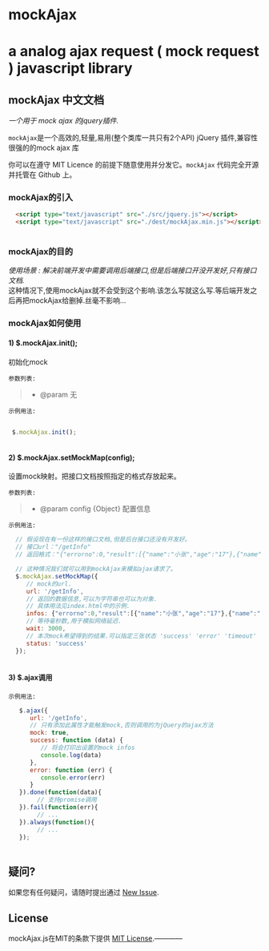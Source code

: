 # mockAjax
a analog ajax request ( mock request ) javascript library
===

## mockAjax 中文文档
*一个用于 mock ajax 的jquery插件.*


`mockAjax`是一个高效的,轻量,易用(整个类库一共只有2个API) jQuery 插件,兼容性很强的的mock ajax 库<br>

你可以在遵守 MIT Licence 的前提下随意使用并分发它。`mockAjax` 代码完全开源并托管在 Github 上。

### mockAjax的引入
```html
  <script type="text/javascript" src="./src/jquery.js"></script>
  <script type="text/javascript" src="./dest/mockAjax.min.js"></script>
    
```

### mockAjax的目的
*使用场景 : 解决前端开发中需要调用后端接口,但是后端接口开没开发好,只有接口文档.<br>*
这种情况下,使用mockAjax就不会受到这个影响.该怎么写就这么写.等后端开发之后再把mockAjax给删掉.丝毫不影响...

### mockAjax如何使用

#### 1) $.mockAjax.init();
初始化mock

`参数列表:`
>+ @param 无
  
`示例用法:`

```js

 $.mockAjax.init();
    
```

#### 2) $.mockAjax.setMockMap(config);
设置mock映射。把接口文档按照指定的格式存放起来。

`参数列表:`
>+ @param config {Object} 配置信息
  
`示例用法:`

```js
  // 假设现在有一份这样的接口文档,但是后台接口还没有开发好。
  // 接口url："/getInfo"
  // 返回格式："{"errorno":0,"result":[{"name":"小张","age":"17"},{"name":"小李","age":"23"},{"name":"小王","age":"22"}]}"

  // 这种情况我们就可以用到mockAjax来模拟ajax请求了。
  $.mockAjax.setMockMap({
     // mock的url.
     url: '/getInfo',
     // 返回的数据信息,可以为字符串也可以为对象.
     // 具体用法见index.html中的示例.
     infos: {"errorno":0,"result":[{"name":"小张","age":"17"},{"name":"小李","age":"23"},{"name":"小王","age":"22"}]},
     // 等待毫秒数,用于模拟网络延迟.
     wait: 3000,
     // 本次mock希望得到的结果.可以指定三张状态 'success' 'error' 'timeout' 分别代表'成功','失败','超时'
     status: 'success'
  });
    
```

#### 3) $.ajax调用

`示例用法:`

```js
   $.ajax({
      url: '/getInfo',
      // 只有添加此属性才能触发mock,否则调用的为jQuery的ajax方法
      mock: true,
      success: function (data) {
         // 将会打印出设置的mock infos
         console.log(data)
      },
      error: function (err) {
         console.error(err)
      }
   }).done(function(data){
        // 支持promise调用
   }).fail(function(err){
        // ...
   }).always(function(){
        // ...
   });
    
```

## 疑问?

如果您有任何疑问，请随时提出通过 [New Issue](https://github.com/YataoZhang/mockAjax/issues/new).

## License

mockAjax.js在MIT的条款下提供 [MIT License](https://github.com/YataoZhang/mockAjax/blob/master/LICENSE).————
